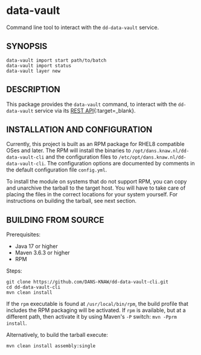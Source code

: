 data-vault
==========
Command line tool to interact with the `dd-data-vault` service.

SYNOPSIS
--------

```shell
data-vault import start path/to/batch
data-vault import status
data-vault layer new
```

DESCRIPTION
-----------
This package provides the `data-vault` command, to interact with the `dd-data-vault` service via its [REST API]{:target=_blank}.

[REST API]: https://dans-knaw.github.io/dd-data-vault/swagger-ui/

INSTALLATION AND CONFIGURATION
------------------------------
Currently, this project is built as an RPM package for RHEL8 compatible OSes and later. The RPM will install the binaries to
`/opt/dans.knaw.nl/dd-data-vault-cli` and the configuration files to `/etc/opt/dans.knaw.nl/dd-data-vault-cli`. The configuration options are documented by
comments in the default configuration file `config.yml`.

To install the module on systems that do not support RPM, you can copy and unarchive the tarball to the target host. You will have to take care of placing the
files in the correct locations for your system yourself. For instructions on building the tarball, see next section.

BUILDING FROM SOURCE
--------------------
Prerequisites:

* Java 17 or higher
* Maven 3.6.3 or higher
* RPM

Steps:

```shell 
git clone https://github.com/DANS-KNAW/dd-data-vault-cli.git
cd dd-data-vault-cli
mvn clean install
```

If the `rpm` executable is found at `/usr/local/bin/rpm`, the build profile that includes the RPM packaging will be activated. If `rpm` is available, but at a
different path, then activate it by using Maven's `-P` switch: `mvn -Pprm install`.

Alternatively, to build the tarball execute:

```bash
mvn clean install assembly:single
```

